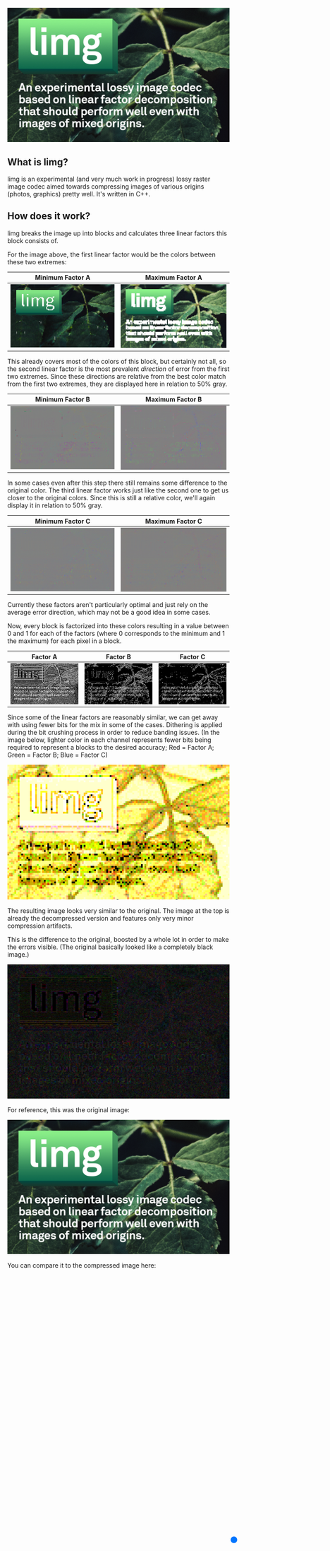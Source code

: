   <a href="https://github.com/rainerzufalldererste/limg"><img src="https://raw.githubusercontent.com/rainerzufalldererste/limg/master/assets/image.png" alt="limg" style="width: 1024px; max-width: 100%"></a>
  <br>

## What is limg?
limg is an experimental (and very much work in progress) lossy raster image codec aimed towards compressing images of various origins (photos, graphics) pretty well. It's written in C++.

## How does it work?
limg breaks the image up into blocks and calculates three linear factors this block consists of.

For the image above, the first linear factor would be the colors between these two extremes:

| Minimum Factor A | Maximum Factor A |
:-------------------------:|:-------------------------:
![limg - Minimum Factor A](https://raw.githubusercontent.com/rainerzufalldererste/limg/master/assets/a_min.png)| ![limg - Maximum Factor A](https://raw.githubusercontent.com/rainerzufalldererste/limg/master/assets/a_max.png)

This already covers most of the colors of this block, but certainly not all, so the second linear factor is the most prevalent _direction_ of error from the first two extremes.
Since these directions are relative from the best color match from the first two extremes, they are displayed here in relation to 50% gray.

| Minimum Factor B | Maximum Factor B |
:-------------------------:|:-------------------------:
![limg - Minimum Factor B](https://raw.githubusercontent.com/rainerzufalldererste/limg/master/assets/b_min.png)| ![limg - Maximum Factor B](https://raw.githubusercontent.com/rainerzufalldererste/limg/master/assets/b_max.png)

In some cases even after this step there still remains some difference to the original color. The third linear factor works just like the second one to get us closer to the original colors.
Since this is still a relative color, we'll again display it in relation to 50% gray.

| Minimum Factor C | Maximum Factor C |
:-------------------------:|:-------------------------:
![limg - Minimum Factor C](https://raw.githubusercontent.com/rainerzufalldererste/limg/master/assets/c_min.png)| ![limg - Maximum Factor C](https://raw.githubusercontent.com/rainerzufalldererste/limg/master/assets/c_max.png)

Currently these factors aren't particularly optimal and just rely on the average error direction, which may not be a good idea in some cases.

Now, every block is factorized into these colors resulting in a value between 0 and 1 for each of the factors (where 0 corresponds to the minimum and 1 the maximum) for each pixel in a block.

| Factor A | Factor B | Factor C |
:-------------------------:|:-------------------------:|:-------------------------:
![limg - Factor A](https://raw.githubusercontent.com/rainerzufalldererste/limg/master/assets/fac_a.png)| ![limg - Factor B](https://raw.githubusercontent.com/rainerzufalldererste/limg/master/assets/fac_b.png)| ![limg - Factor C](https://raw.githubusercontent.com/rainerzufalldererste/limg/master/assets/fac_c.png)

Since some of the linear factors are reasonably similar, we can get away with using fewer bits for the mix in some of the cases. Dithering is applied during the bit crushing process in order to reduce banding issues. (In the image below, lighter color in each channel represents fewer bits being required to represent a blocks to the desired accuracy; Red = Factor A; Green = Factor B; Blue = Factor C)

![limg - BitCrush](https://raw.githubusercontent.com/rainerzufalldererste/limg/master/assets/bits.png)

The resulting image looks very similar to the original. The image at the top is already the decompressed version and features only very minor compression artifacts.

This is the difference to the original, boosted by a whole lot in order to make the errors visible. (The original basically looked like a completely black image.)

![limg - Difference](https://raw.githubusercontent.com/rainerzufalldererste/limg/master/assets/error.png)

For reference, this was the original image:

![limg - Original](https://raw.githubusercontent.com/rainerzufalldererste/limg/master/assets/original.png)

You can compare it to the compressed image here:

<style>
  div#comparison { width: 1024px; height: 618px; overflow: hidden; }
  div#comparison figure { background-image: url(https://raw.githubusercontent.com/rainerzufalldererste/limg/master/assets/original.png); background-size: cover; position: relative; font-size: 0; width: 100%; height: 100%; margin: 0; }
  div#comparison figure > img { position: relative; width: 100%; }
  div#comparison figure div { background-image: url(https://raw.githubusercontent.com/rainerzufalldererste/limg/master/assets/image.png); background-size: cover; position: absolute; width: 50%; overflow: hidden; bottom: 0; height: 100%; box-shadow: #fff 0 0 1pt; }
  input[type=range] { -webkit-appearance:none; -moz-appearance:none; position: relative; top: -2rem; left: 10%; width: 80%; height: 1pt; border-radius: 1pt; background: linear-gradient(90deg, transparent, white, transparent); }
  input[type=range]:focus, input[type=range]:active { outline: none; border: none; }
  input[type=range]::-moz-range-track { -moz-appearance:none; height: 10px; width: 50%; background-color: transparent; position: relative; outline: none; }
  input[type=range]::-webkit-slider-thumb, input[type=range]::-moz-range-thumb { -moz-appearance: none; width: 10pt; height: 10pt; background: #fff; border-radius: 10pt; border: none; box-shadow: #00000033 0 0 2pt; }
</style>
<div id="comparison">
  <figure>
    <div id="divisor"></div>
  </figure>
  <input type="range" min="0" max="100" value="50" id="slider" oninput="document.getElementById('divisor').style.width = document.getElementById('slider').value+'%';">
</div>
